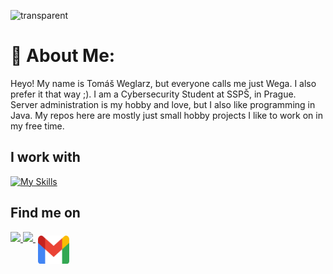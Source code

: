 ![transparent](https://capsule-render.vercel.app/api?type=transparent&fontColor=cf9904&text=Tomáš%20Weglarz&height=200&fontSize=60&desc=Programmer%20and%20Sysadmin&descAlignY=75&descAlign=60&animation=fadeIn)

# 💫 About Me:
Heyo! My name is Tomáš Weglarz, but everyone calls me just Wega. I also prefer it that way ;). I am a Cybersecurity Student at SSPŠ, in Prague. Server administration is my hobby and love, but I also like programming in Java. My repos here are mostly just small hobby projects I like to work on in my free time. 

## I work with
[![My Skills](https://skillicons.dev/icons?i=bash,cs,cloudflare,docker,git,github,gradle,java,linux,maven,mysql,rabbitmq,redis,regex)](https://github.com/ThomasWega)

## Find me on 
<p align="left">
  <a href="/discord.txt">
    <img src="https://skillicons.dev/icons?i=discord"/>
  </a>
  <a href="https://www.instagram.com/weglousek/">
    <img src="https://skillicons.dev/icons?i=instagram"/>
  </a>
  <a href="mailto:tomous.wega@gmail.com">
  <img src="svg/gmail.png" alt="gmail" style="vertical-align: top; margin: 6px 4px; width: 50px; height: 45px;">
  </a>
</p>
